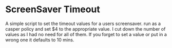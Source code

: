 # ScreenSaver Timeout
A simple script to set the timeout values for a users screensaver.
run as a casper policy and set $4 to the appropriate value.
I cut down the number of values as I had no need for all of them.
If you forget to set a value or put in a wrong one it defaults to 10 mins.
